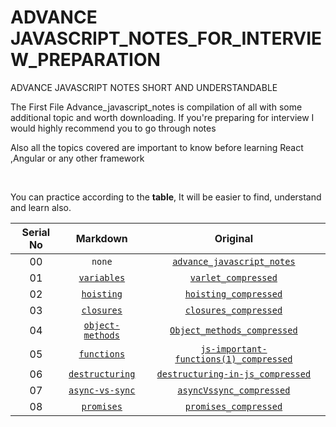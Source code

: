 # ADVANCE JAVASCRIPT_NOTES_FOR_INTERVIEW_PREPARATION
ADVANCE JAVASCRIPT NOTES SHORT AND UNDERSTANDABLE


The First File Advance_javascript_notes is compilation of all with some additional topic and worth downloading.
If you're preparing for interview I would highly recommend you to go through notes

Also all the topics covered are important to know before learning React ,Angular or any other framework

<br>

You can practice according to the __table__, It will be easier to find, understand and learn also.

| Serial No | Markdown | Original |
|  :---:    |   :---:  |   :---:  |
| 00 | `none` | [`advance_javascript_notes`](./Advance_javascript_notes.pdf "All handwritten files are included here") |
| 01 | [`variables`](./MODERN-JAVASCRIPT-NOTES/variables.md) | [`varlet_compressed`](./varlet_compressed.pdf) |
| 02 | [`hoisting`](./MODERN-JAVASCRIPT-NOTES/hoisting.md) | [`hoisting_compressed`](./hoisting_compressed.pdf) |
| 03 | [`closures`](./MODERN-JAVASCRIPT-NOTES/closures.md) | [`closures_compressed`](./closures_compressed.pdf) |
| 04 | [`object-methods`](./MODERN-JAVASCRIPT-NOTES/object-methods.md) | [`Object_methods_compressed`](./Object_methods_compressed.pdf) |
| 05 | [`functions`](./MODERN-JAVASCRIPT-NOTES/functions.md) | [`js-important-functions(1)_compressed`](./js-important-functions%20(1)_compressed.pdf) |
| 06 | [`destructuring`](./MODERN-JAVASCRIPT-NOTES/destructuring.md) | [`destructuring-in-js_compressed`](./destructuring%20in%20js_compressed.pdf) |
| 07 | [`async-vs-sync`](./MODERN-JAVASCRIPT-NOTES/async-vs-sync.md) | [`asyncVssync_compressed`](./asyncVssync_compressed.pdf) |
| 08 | [`promises`](./MODERN-JAVASCRIPT-NOTES/promises.md) | [`promises_compressed`](./promises_compressed.pdf) |


